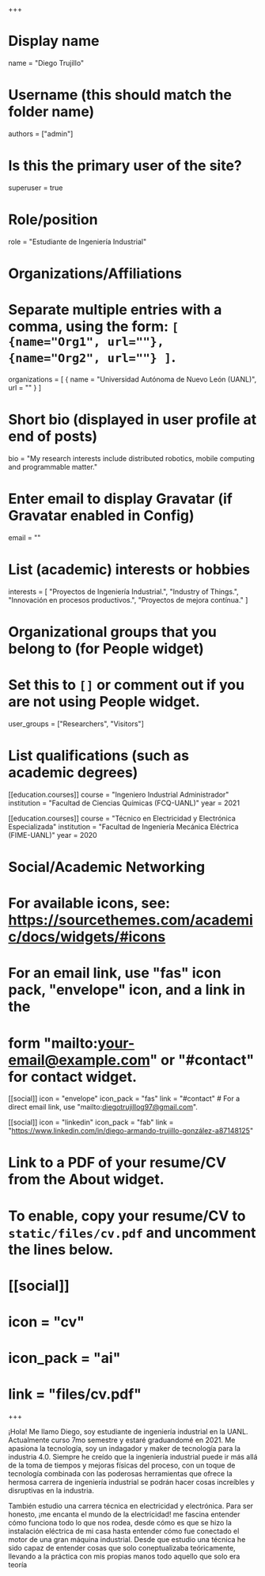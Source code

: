 +++
# Display name
name = "Diego Trujillo"

# Username (this should match the folder name)
authors = ["admin"]

# Is this the primary user of the site?
superuser = true

# Role/position
role = "Estudiante de Ingeniería Industrial"

# Organizations/Affiliations
#   Separate multiple entries with a comma, using the form: `[ {name="Org1", url=""}, {name="Org2", url=""} ]`.
organizations = [ { name = "Universidad Autónoma de Nuevo León (UANL)", url = "" } ]

# Short bio (displayed in user profile at end of posts)
bio = "My research interests include distributed robotics, mobile computing and programmable matter."

# Enter email to display Gravatar (if Gravatar enabled in Config)
email = ""

# List (academic) interests or hobbies
interests = [
  "Proyectos de Ingeniería Industrial.",
  "Industry of Things.",
  "Innovación en procesos productivos.",
  "Proyectos de mejora contínua."
]

# Organizational groups that you belong to (for People widget)
#   Set this to `[]` or comment out if you are not using People widget.
user_groups = ["Researchers", "Visitors"]

# List qualifications (such as academic degrees)
[[education.courses]]
  course = "Ingeniero Industrial Administrador"
  institution = "Facultad de Ciencias Químicas (FCQ-UANL)"
  year = 2021

[[education.courses]]
  course = "Técnico en Electricidad y Electrónica Especializada"
  institution = "Facultad de Ingeniería Mecánica Eléctrica (FIME-UANL)"
  year = 2020

# Social/Academic Networking
# For available icons, see: https://sourcethemes.com/academic/docs/widgets/#icons
#   For an email link, use "fas" icon pack, "envelope" icon, and a link in the
#   form "mailto:your-email@example.com" or "#contact" for contact widget.

[[social]]
  icon = "envelope"
  icon_pack = "fas"
  link = "#contact"  # For a direct email link, use "mailto:diegotrujillog97@gmail.com".

[[social]]
  icon = "linkedin"
  icon_pack = "fab"
  link = "https://www.linkedin.com/in/diego-armando-trujillo-gonzález-a87148125"

# Link to a PDF of your resume/CV from the About widget.
# To enable, copy your resume/CV to `static/files/cv.pdf` and uncomment the lines below.
# [[social]]
#   icon = "cv"
#   icon_pack = "ai"
#   link = "files/cv.pdf"

+++

¡Hola! Me llamo Diego, soy estudiante de ingeniería industrial en la UANL. Actualmente curso 7mo semestre y estaré graduandomé en 2021. Me apasiona la tecnología, soy un indagador y maker de tecnología para la industria 4.0. Siempre he creído que la ingeniería industrial puede ir más allá de la toma de tiempos y mejoras físicas del proceso, con un toque de tecnología combinada con las poderosas herramientas que ofrece la hermosa carrera de ingeniería industrial se podrán hacer cosas increíbles y disruptivas en la industria.

También estudio una carrera técnica en electricidad y electrónica. Para ser honesto, ¡me encanta el mundo de la electricidad! me fascina entender cómo funciona todo lo que nos rodea, desde cómo es que se hizo la instalación eléctrica de mi casa hasta entender cómo fue conectado el motor de una gran máquina industrial. Desde que estudio una técnica he sido capaz de entender cosas que solo coneptualizaba teóricamente, llevando a la práctica con mis propias manos todo aquello que solo era teoría

